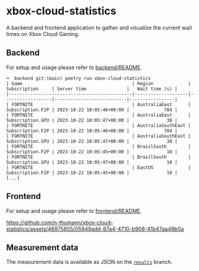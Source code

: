 # xbox-cloud-statistics

A backend and frontend application to gather and visualize the current wait times on Xbox Cloud Gaming.

## Backend

For setup and usage please refer to [backend/README](./backend/README.md).

```
➜  backend git:(main) poetry run xbox-cloud-statistics
| Game                                         | Region             | Subscription     | Server time               |   Wait time (s) |
|----------------------------------------------|--------------------|------------------|---------------------------|-----------------|
| FORTNITE                                     | AustraliaEast      | Subscription.F2P | 2023-10-22 10:05:46+00:00 |             704 |
| FORTNITE                                     | AustraliaEast      | Subscription.GPU | 2023-10-22 10:05:47+00:00 |              38 |
| FORTNITE                                     | AustraliaSouthEast | Subscription.F2P | 2023-10-22 10:05:46+00:00 |             704 |
| FORTNITE                                     | AustraliaSouthEast | Subscription.GPU | 2023-10-22 10:05:47+00:00 |              38 |
| FORTNITE                                     | BrazilSouth        | Subscription.F2P | 2023-10-22 10:05:45+00:00 |              10 |
| FORTNITE                                     | BrazilSouth        | Subscription.GPU | 2023-10-22 10:05:47+00:00 |              10 |
| FORTNITE                                     | EastUS             | Subscription.F2P | 2023-10-22 10:05:45+00:00 |              10 |
[...]
```

## Frontend

For setup and usage please refer to [frontend/README](./frontend/README.md).

https://github.com/n-thumann/xbox-cloud-statistics/assets/46975855/05949add-87a4-4710-b908-41b47aa48b0a

## Measurement data

The measurement data is available as JSON on the [`results`](https://github.com/n-thumann/xbox-cloud-statistics/tree/results) branch.
